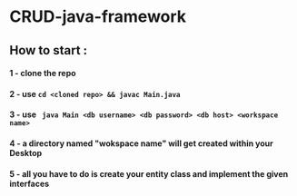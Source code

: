 # CRUD-java-framework

## How to start : 

#### 1 - clone the repo
#### 2 - use ```cd <cloned repo> && javac Main.java```
#### 3 - use ``` java Main <db username> <db password> <db host> <workspace name>```

#### 4 - a directory named "wokspace name" will get created within your Desktop
#### 5 - all you have to do is create your entity class and implement the given interfaces 

